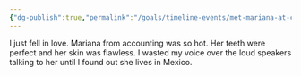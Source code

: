 ```yaml
---
{"dg-publish":true,"permalink":"/goals/timeline-events/met-mariana-at-company-party/","tags":["timeline","crush"],"created":"","updated":""}
---
```



I just fell in love. Mariana from accounting was so hot. Her teeth were perfect and her skin was flawless. I wasted my voice over the loud speakers talking to her until I found out she lives in Mexico.